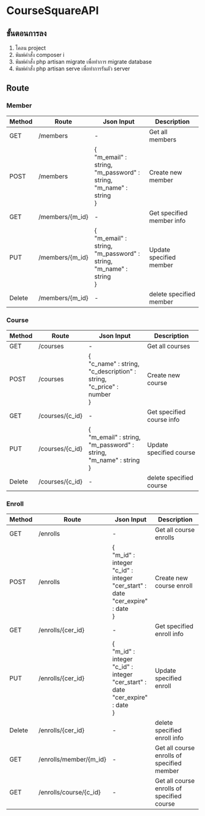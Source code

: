 # CourseSquareAPI
## ขั้นตอนการลง
<ol>
    <li>โคลน project</li>
    <li>พิมพ์คำสั่ง composer i </li>
    <li>พิมพ์คำสั่ง php artisan migrate เพื่อทำการ migrate database</li>
    <li>พิมพ์คำสั่ง php artisan serve เพื่อทำการรันตัว server</li>
</ol>

## Route
### Member
| Method | Route | Json Input | Description |
| - | - | - | - |
| GET | /members | - | Get all members |
| POST | /members | { <br>"m_email" : string, <br> "m_password" : string, <br> "m_name" : string <br>} | Create new member |
| GET | /members/{m_id} | - | Get specified member info |
| PUT | /members/{m_id} | { <br>"m_email" : string, <br> "m_password" : string, <br> "m_name" : string <br>} | Update specified member |
| Delete | /members/{m_id} | - | delete specified member |

### Course
| Method | Route | Json Input | Description |
| - | - | - | - |
| GET | /courses | - | Get all courses |
| POST | /courses | { <br>"c_name" : string, <br> "c_description" : string, <br> "c_price" : number <br>} | Create new course |
| GET | /courses/{c_id} | - | Get specified course info |
| PUT | /courses/{c_id} | { <br>"m_email" : string, <br> "m_password" : string, <br> "m_name" : string <br>} | Update specified course |
| Delete | /courses/{c_id} | - | delete specified course | 

### Enroll
| Method | Route | Json Input | Description |
| - | - | - | - |
| GET | /enrolls | - | Get all course enrolls |
| POST | /enrolls | { <br>"m_id" : integer <br> "c_id" : integer <br> "cer_start" : date <br> "cer_expire" : date <br> } | Create new course enroll |
| GET | /enrolls/{cer_id} | - | Get specified enroll info |
| PUT | /enrolls/{cer_id} | { <br>"m_id" : integer <br> "c_id" : integer <br> "cer_start" : date <br> "cer_expire" : date <br> } | Update specified enroll |
| Delete | /enrolls/{cer_id} | - | delete specified enroll info | 
| GET | /enrolls/member/{m_id} | - | Get all course enrolls of specified member | 
| GET | /enrolls/course/{c_id} | - | Get all course enrolls of specified course |
